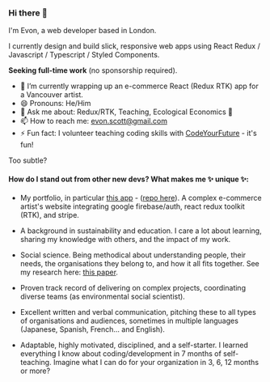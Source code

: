 ### Hi there 👋 

I'm Evon, a web developer based in London. 

I currently design and build slick, responsive web apps using React Redux / Javascript / Typescript / Styled Components.

**Seeking full-time work** (no sponsorship required).

- 🔭 I’m currently wrapping up an e-commerce React (Redux RTK) app for a Vancouver artist.
- 😄 Pronouns: He/Him
- 💬 Ask me about: Redux/RTK, Teaching, Ecological Economics 🤔
- 📫 How to reach me: evon.scott@gmail.com
- ⚡ Fun fact: I volunteer teaching coding skills with [CodeYourFuture](https://codeyourfuture.io/) - it's fun!

Too subtle?

#### How do I stand out from other new devs? What makes me ✨ unique ✨:

- My portfolio, in particular [this app](https://ines-chuaqui-preview.netlify.app/) - ([repo here](https://github.com/ButcherDing/ines-chuaqui)). A complex e-commerce artist's website integrating google firebase/auth, react redux toolkit (RTK), and stripe.

- A background in sustainability and education. I care a lot about learning, sharing my knowledge with others, and the impact of my work.

- Social science. Being methodical about understanding people, their needs, the organisations they belong to, and how it all fits together. See my research here: [this paper](https://journals.plos.org/plosone/article?id=10.1371/journal.pone.0219607).

- Proven track record of delivering on complex projects, coordinating diverse teams (as environmental social scientist).

- Excellent written and verbal communication, pitching these to all types of organisations and audiences, sometimes in multiple languages (Japanese, Spanish, French... and English).

- Adaptable, highly motivated, disciplined, and a self-starter. I learned everything I know about coding/development in 7 months of self-teaching. Imagine what I can do for your organization in 3, 6, 12 months or more?
